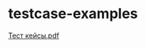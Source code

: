 # testcase-examples
[Тест кейсы.pdf](https://github.com/user-attachments/files/16573840/default.pdf)
